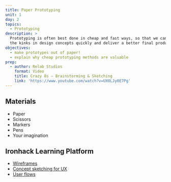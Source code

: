 ```yaml
---
title: Paper Prototyping
unit: 1
day: 2
topics:
  - Prototyping
description: >
  Prototyping is often best done in cheap and fast ways, so that we can work out
  the kinks in design concepts quickly and deliver a better final product.
objectives:
  - make prototypes out of paper!
  - explain why cheap prototyping methods are valuable
prep:
  - author: Relab Studios
    format: Video
    title: Crazy 8s – Brainstorming & Sketching
    link: 'https://www.youtube.com/watch?v=UXOLJy0E7Pg'
---
```



Materials
---------

- Paper
- Scissors
- Markers
- Pens
- Your imagination


Ironhack Learning Platform
---------

- [Wireframes](http://learn.ironhack.com/#/learning_unit/7049)
- [Concept sketching for UX](http://learn.ironhack.com/#/learning_unit/7044)
- [User flows](http://learn.ironhack.com/#/learning_unit/7039)
